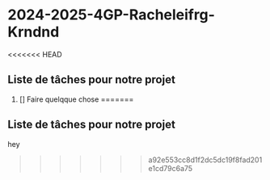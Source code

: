 # 2024-2025-4GP-Racheleifrg-Krndnd
<<<<<<< HEAD
## Liste de tâches pour notre projet
1) [] Faire quelqque chose
=======

## Liste de tâches pour notre projet



hey
>>>>>>> a92e553cc8d1f2dc5dc19f8fad201e1cd79c6a75
